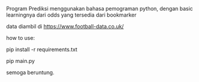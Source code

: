 Program Prediksi menggunakan bahasa pemograman python, dengan basic learningnya dari odds yang tersedia dari bookmarker 

data diambil di https://www.football-data.co.uk/

how to use:

pip install -r requirements.txt

pip main.py


semoga beruntung.
